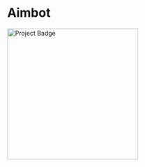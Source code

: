 # Aimbot

<img src="https://ci.appveyor.com/api/projects/status/bx0u2051l38qx4dj?svg=true" alt="Project Badge" width="300">
